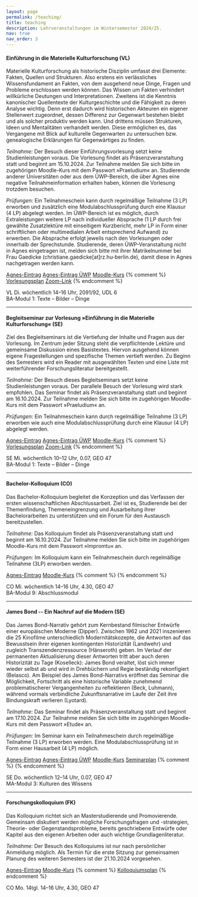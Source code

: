 ```yaml
---
layout: page
permalink: /teaching/
title: teaching
description: Lehrveranstaltungen im Wintersemester 2024/25.
nav: true
nav_order: 3
---
```


#### Einführung in die Materielle Kulturforschung (VL) ####

Materielle Kulturforschung als historische Disziplin umfasst drei Elemente:
Fakten, Quellen und Strukturen. Also erstens ein verlässliches Wissensfundament
an Fakten, von dem ausgehend neue Dinge, Fragen und Probleme erschlossen werden
können. Das Wissen um Fakten verhindert willkürliche Deutungen und
Interpretationen. Zweitens ist die Kenntnis kanonischer Quellentexte der
Kulturgeschichte und die Fähigkeit zu deren Analyse wichtig. Denn erst dadurch
wird historischen Akteuren ein eigener Stellenwert zugeordnet, dessen Differenz
zur Gegenwart bestehen bleibt und als solcher produktiv werden kann. Und
drittens müssen Strukturen, Ideen und Mentalitäten verhandelt werden. Diese
ermöglichen es, das Vergangene mit Blick auf kulturelle Gegenwarten zu
untersuchen bzw. genealogische Erklärungen für Gegenwärtiges zu finden.

*Teilnahme:* Der Besuch dieser Einführungsvorlesung setzt keine
Studienleistungen voraus. Die Vorlesung findet als Präsenzveranstaltung statt
und beginnt am 15.10.2024. Zur Teilnahme melden Sie sich bitte im zugehörigen
Moodle-Kurs mit dem Passwort »Praeludium« an. Studierende anderer Universitäten
oder aus dem ÜWP-Bereich, die über Agnes eine negative Teilnahmeinformation
erhalten haben, können die Vorlesung trotzdem besuchen.

*Prüfungen:* Ein Teilnahmeschein kann durch regelmäßige Teilnahme (3 LP)
erworben und zusätzlich eine Modulabschlussprüfung durch eine Klausur (4 LP)
abgelegt werden. Im ÜWP-Bereich ist es möglich, durch Extraleistungen weitere
LP nach individueller Absprache (1 LP durch frei gewählte Zusatzlektüre mit
einseitigem Kurzbericht, mehr LP in Form einer schriftlichen oder multimedialen
Arbeit entsprechend Aufwand) zu erwerben. Die Absprache erfolgt jeweils nach
den Vorlesungen oder innerhalb der Sprechstunde. Studierende, deren
ÜWP-Veranstaltung nicht in Agnes eingetragen ist, melden sich bitte mit ihrer
Matrikelnummer bei Frau Gaedicke (christiane.gaedicke[at]rz.hu-berlin.de),
damit diese in Agnes nachgetragen werden kann.

<abbr class="badge"><a
href="https://agnes.hu-berlin.de/lupo/rds?state=verpublish&status=init&vmfile=no&publishid=223367&moduleCall=webInfo&publishConfFile=webInfo&publishSubDir=veranstaltung"
target="_blank">Agnes-Eintrag</a></abbr>
<abbr class="badge"><a
href="https://agnes.hu-berlin.de/lupo/rds?state=verpublish&status=init&vmfile=no&publishid=224794&moduleCall=webInfo&publishConfFile=webInfo&publishSubDir=veranstaltung"
target="_blank">Agnes-Eintrag ÜWP</a></abbr>
<abbr class="badge"><a
href="https://moodle.hu-berlin.de/course/view.php?id=129769"
target="_blank">Moodle-Kurs</a></abbr> 
{% comment %}
<abbr class="badge"><a
href="{{ site.baseurl }}/blog/2024/kulturgeschichte-der-dinge">Vorlesungsplan</a></abbr>
<abbr class="badge"><a
href="https://hu-berlin.zoom.us/j/67471623130?pwd=RFE3REt5a2FvWFB2MnFCS0lJamVwdz09"
target="_blank">Zoom-Link</a></abbr>
{% endcomment %}

VL Di. wöchentlich 14&ndash;16 Uhr, 2091/92, UDL 6<br />
BA-Modul 1: Texte &ndash; Bilder &ndash; Dinge

***

#### Begleitseminar zur Vorlesung »Einführung in die Materielle Kulturforschung« (SE) ####

Ziel des Begleitseminars ist die Vertiefung der Inhalte und Fragen aus der
Vorlesung. Im Zentrum jeder Sitzung steht die verpflichtende Lektüre und
gemeinsame Diskussion eines Basistextes. Hiervon ausgehend können eigene
Fragestellungen und spezifische Themen vertieft werden. Zu Beginn des Semesters
wird ein Reader mit ausgewählten Texten und eine Liste mit weiterführender
Forschungsliteratur bereitgestellt.

*Teilnahme:* Der Besuch dieses Begleitseminars setzt keine Studienleistungen
voraus. Der parallele Besuch der Vorlesung wird stark empfohlen. Das Seminar
findet als Präsenzveranstaltung statt und beginnt am 16.10.2024. Zur Teilnahme
melden Sie sich bitte im zugehörigen Moodle-Kurs mit dem Passwort »Praeludium«
an.

*Prüfungen:* Ein Teilnahmeschein kann durch regelmäßige Teilnahme (3 LP)
erworben wie auch eine Modulabschlussprüfung durch eine Klausur (4 LP) abgelegt
werden.

<abbr class="badge"><a
href="https://agnes.hu-berlin.de/lupo/rds?state=verpublish&status=init&vmfile=no&publishid=223368&moduleCall=webInfo&publishConfFile=webInfo&publishSubDir=veranstaltung" 
target="_blank">Agnes-Eintrag</a></abbr>
<abbr class="badge"><a
href="https://agnes.hu-berlin.de/lupo/rds?state=verpublish&status=init&vmfile=no&publishid=224795&moduleCall=webInfo&publishConfFile=webInfo&publishSubDir=veranstaltung" 
target="_blank">Agnes-Eintrag ÜWP</a></abbr>
<abbr class="badge"><a
href="https://moodle.hu-berlin.de/course/view.php?id=129769"
target="_blank">Moodle-Kurs</a></abbr>
{% comment %}
<abbr class="badge"><a
href="{{ site.baseurl }}/blog/2024/kulturgeschichte-der-dinge">Vorlesungsplan</a></abbr>
<abbr class="badge"><a
href="https://hu-berlin.zoom.us/j/67471623130?pwd=RFE3REt5a2FvWFB2MnFCS0lJamVwdz09"
target="_blank">Zoom-Link</a></abbr>
{% endcomment %}

SE Mi. wöchentlich 10&ndash;12 Uhr, 0.07, GEO 47<br />
BA-Modul 1: Texte &ndash; Bilder &ndash; Dinge

***

#### Bachelor-Kolloquium (CO) ####

Das Bachelor-Kolloquium begleitet die Konzeption und das Verfassen der ersten
wissenschaftlichen Abschlussarbeit. Ziel ist es, Studierende bei der
Themenfindung, Themeneingrenzung und Ausarbeitung ihrer Bachelorarbeiten zu
unterstützen und ein Forum für den Austausch bereitzustellen.

*Teilnahme:* Das Kolloquium findet als Präsenzveranstaltung statt und beginnt
am 16.10.2024. Zur Teilnahme melden Sie sich bitte im zugehörigen Moodle-Kurs
mit dem Passwort »Impromtu« an.

*Prüfungen:* Im Kolloquium kann ein Teilnahmeschein durch regelmäßige Teilnahme
(3LP) erworben werden.

<abbr class="badge"><a
href="https://agnes.hu-berlin.de/lupo/rds?state=verpublish&status=init&vmfile=no&publishid=223371&moduleCall=webInfo&publishConfFile=webInfo&publishSubDir=veranstaltung"
target="_blank">Agnes-Eintrag</a></abbr> 
<abbr class="badge"><a
href="https://moodle.hu-berlin.de/course/view.php?id=92821"
target="_blank">Moodle-Kurs</a></abbr>
{% comment %}
{% endcomment %}

CO Mi. wöchentlich 14&ndash;16 Uhr, 4.30, GEO 47<br />
BA-Modul 9: Abschlussmodul

***

#### James Bond -- Ein Nachruf auf die Modern (SE) ####

Das James Bond-Narrativ gehört zum Kernbestand filmischer Entwürfe einer
europäischen Moderne (Dipper). Zwischen 1962 und 2021 inszenieren die 25
Kinofilme unterschiedlich Modernitätskozepte, die Antworten auf das Bewusstsein
ihrer eigenen kontingenten Historizität (Landwehr) und zugleich
Transzendenzressource (Hänseroth) geben. Im Verlauf der permanenten
Aktualisierung dieser Antworten tritt aber auch deren Historizität zu Tage
(Koselleck): James Bond veraltet, löst sich immer wieder selbst ab und wird in
Drehbüchern und Regie beständig rekonfigiert (Belasco). Am Beispiel des James
Bond-Narrativs eröffnet das Seminar die Möglichkeit, Fortschritt als eine
historische Variable zunehmend problematischerer Vergangenheiten zu
reflektieren (Beck, Luhmann), während vormals verbindliche Zukunftsnarrative im
Laufe der Zeit ihre Bindungskraft verlieren (Lyotard).

*Teilnahme:* Das Seminar findet als Präsenzveranstaltung statt und beginnt am
17.10.2024. Zur Teilnahme melden Sie sich bitte im zugehörigen Moodle-Kurs mit
dem Passwort »Etude« an.

*Prüfungen:* Im Seminar kann ein Teilnahmeschein durch regelmäßige Teilnahme (3
LP) erworben werden. Eine Modulabschlussprüfung ist in Form einer Hausarbeit (4
LP) möglich.

<abbr class="badge"><a
href="https://agnes.hu-berlin.de/lupo/rds?state=verpublish&status=init&vmfile=no&publishid=223369&moduleCall=webInfo&publishConfFile=webInfo&publishSubDir=veranstaltung"
target="_blank">Agnes-Eintrag</a></abbr>
<abbr class="badge"><a
href="https://agnes.hu-berlin.de/lupo/rds?state=verpublish&status=init&vmfile=no&publishid=224812&moduleCall=webInfo&publishConfFile=webInfo&publishSubDir=veranstaltung"
target="_blank">Agnes-Eintrag ÜWP</a></abbr> 
<abbr class="badge"><a
href="https://moodle.hu-berlin.de/course/view.php?id=129771"
target="_blank">Moodle-Kurs</a></abbr>
<abbr class="badge"><a
href="{{ site.baseurl }}/blog/2024/james-bond">Seminarplan</a></abbr>
{% comment %}
{% endcomment %}

SE Do. wöchentlich 12&ndash;14 Uhr, 0.07, GEO 47<br />
MA-Modul 3: Kulturen des Wissens

***

#### Forschungskolloquium (FK) ####

Das Kolloquium richtet sich an Masterstudierende und Promovierende. Gemeinsam
diskutiert werden mögliche Forschungsfragen und -strategien, Theorie- oder
Gegenstandsprobleme, bereits geschriebene Entwürfe oder Kapitel aus den eigenen
Arbeiten oder auch wichtige Grundlagenliteratur.

*Teilnahme:* Der Besuch des Kolloquiums ist nur nach persönlicher Anmeldung
möglich. Als Termin für die erste Sitzung zur gemeinsamen Planung des weiteren
Semesters ist der 21.10.2024 vorgesehen.

<abbr class="badge"><a
href="https://agnes.hu-berlin.de/lupo/rds?state=verpublish&status=init&vmfile=no&publishid=223373&moduleCall=webInfo&publishConfFile=webInfo&publishSubDir=veranstaltung"
target="_blank">Agnes-Eintrag</a></abbr>
<abbr class="badge"><a
href="https://moodle.hu-berlin.de/course/view.php?id=89454"
target="_blank">Moodle-Kurs</a></abbr>
{% comment %}
<abbr class="badge"><a
href="{{ site.baseurl }}/blog/2024/kolloquium">Kolloquiumsplan</a></abbr>
{% endcomment %}

CO Mo. 14tgl. 14&ndash;16 Uhr, 4.30, GEO 47
